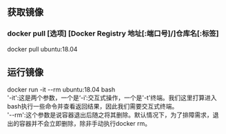 ## 获取镜像
### docker pull [选项] [Docker Registry 地址[:端口号]/]仓库名[:标签]
docker pull ubuntu:18.04

## 运行镜像
docker run -it --rm ubuntu:18.04 bash  
'-it':这是两个参数，一个是‘-i’:交互式操作，一个是'-t'终端。我们这里打算进入bash执行一些命令并查看返回结果，因此我们需要交互式终端。  
'--rm':这个参数是说容器退出后随之将其删除。默认情况下，为了排障需求，退出的容器并不会立即删除，除非手动执行docker rm。  


